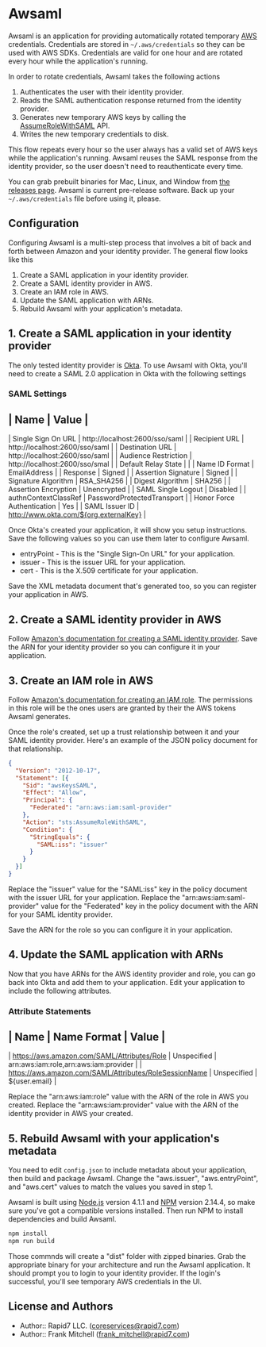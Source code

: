 # Awsaml
Awsaml is an application for providing automatically rotated temporary [AWS][]
credentials. Credentials are stored in `~/.aws/credentials` so they can be used
with AWS SDKs. Credentials are valid for one hour and are rotated every hour
while the application's running.

In order to rotate credentials, Awsaml takes the following actions

1. Authenticates the user with their identity provider.
2. Reads the SAML authentication response returned from the identity provider.
3. Generates new temporary AWS keys by calling the [AssumeRoleWithSAML][] API.
4. Writes the new temporary credentials to disk.

This flow repeats every hour so the user always has a valid set of AWS keys
while the application's running. Awsaml reuses the SAML response from the
identity provider, so the user doesn't need to reauthenticate every time.

You can grab prebuilt binaries for Mac, Linux, and Window from [the releases page][releases].
Awsaml is current pre-release software. Back up your `~/.aws/credentials` file
before using it, please.

## Configuration
Configuring Awsaml is a multi-step process that involves a bit of back and forth
between Amazon and your identity provider. The general flow looks like this

1. Create a SAML application in your identity provider.
2. Create a SAML identity provider in AWS.
3. Create an IAM role in AWS.
4. Update the SAML application with ARNs.
5. Rebuild Awsaml with your application's metadata.

## 1. Create a SAML application in your identity provider
The only tested identity provider is [Okta][]. To use Awsaml with Okta, you'll
need to create a SAML 2.0 application in Okta with the following settings

### SAML Settings

| Name                       | Value                                  |
-----------------------------------------------------------------------
| Single Sign On URL         | http://localhost:2600/sso/saml         |
| Recipient URL              | http://localhost:2600/sso/saml         |
| Destination URL            | http://localhost:2600/sso/saml         |
| Audience Restriction       | http://localhost:2600/sso/smal         |
| Default Relay State        |                                        |
| Name ID Format             | EmailAddress                           |
| Response                   | Signed                                 |
| Assertion Signature        | Signed                                 |
| Signature Algorithm        | RSA_SHA256                             |
| Digest Algorithm           | SHA256                                 |
| Assertion Encryption       | Unencrypted                            |
| SAML Single Logout         | Disabled                               |
| authnContextClassRef       | PasswordProtectedTransport             |
| Honor Force Authentication | Yes                                    |
| SAML Issuer ID             | http://www.okta.com/${org.externalKey} |

Once Okta's created your application, it will show you setup instructions.
Save the following values so you can use them later to configure Awsaml.

* entryPoint - This is the "Single Sign-On URL" for your application.
* issuer - This is the issuer URL for your application.
* cert - This is the X.509 certificate for your application.

Save the XML metadata document that's generated too, so you can register your
application in AWS.

## 2. Create a SAML identity provider in AWS
Follow [Amazon's documentation for creating a SAML identity provider][saml-provider].
Save the ARN for your identity provider so you can configure it in your
application.

## 3. Create an IAM role in AWS
Follow [Amazon's documentation for creating an IAM role][iam-role]. The
permissions in this role will be the ones users are granted by their the AWS
tokens Awsaml generates.

Once the role's created, set up a trust relationship between it and your SAML
identity provider. Here's an example of the JSON policy document for that
relationship.

~~~json
{
  "Version": "2012-10-17",
  "Statement": [{
    "Sid": "awsKeysSAML",
    "Effect": "Allow",
    "Principal": {
      "Federated": "arn:aws:iam:saml-provider"
    },
    "Action": "sts:AssumeRoleWithSAML",
    "Condition": {
      "StringEquals": {
        "SAML:iss": "issuer"
      }
    }
  }]
}
~~~

Replace the "issuer" value for the "SAML:iss" key in the policy document with
the issuer URL for your application. Replace the "arn:aws:iam:saml-provider"
value for the "Federated" key in the policy document with the ARN for your
SAML identity provider.

Save the ARN for the role so you can configure it in your application.

## 4. Update the SAML application with ARNs
Now that you have ARNs for the AWS identity provider and role, you can go back
into Okta and add them to your application. Edit your application to include the
following attributes.

### Attribute Statements

| Name                                                   | Name Format | Value                                 |
----------------------------------------------------------------------------------------------------------------
| https://aws.amazon.com/SAML/Attributes/Role            | Unspecified | arn:aws:iam:role,arn:aws:iam:provider |
| https://aws.amazon.com/SAML/Attributes/RoleSessionName | Unspecified | ${user.email}                         |

Replace the "arn:aws:iam:role" value with the ARN of the role in AWS you
created. Replace the "arn:aws:iam:provider" value with the ARN of the identity
provider in AWS your created.

## 5. Rebuild Awsaml with your application's metadata
You need to edit `config.json` to include metadata about your application, then
build and package Awsaml. Change the "aws.issuer", "aws.entryPoint", and
"aws.cert" values to match the values you saved in step 1.

Awsaml is built using [Node.js][] version 4.1.1 and [NPM][] version 2.14.4, so
make sure you've got a compatible versions installed. Then run NPM to install
dependencies and build Awsaml.

~~~bash
npm install
npm run build
~~~

Those commnds will create a "dist" folder with zipped binaries. Grab the
appropriate binary for your architecture and run the Awsaml application.
It should prompt you to login to your identity provider. If the login's
successful, you'll see temporary AWS credentials in the UI.

## License and Authors
* Author:: Rapid7 LLC. (coreservices@rapid7.com)
* Author:: Frank Mitchell (frank_mitchell@rapid7.com)


[AWS]: https://aws.amazon.com
[AssumeRoleWithSAML]: http://docs.aws.amazon.com/STS/latest/APIReference/API_AssumeRoleWithSAML.html
[releases]: https://github.com/rapid7/awsaml/releases
[Okta]: https://www.okta.com
[Node.js]: https://nodejs.org
[NPM]: https://www.npmjs.com
[saml-provider]: http://docs.aws.amazon.com/IAM/latest/UserGuide/id_roles_providers_create_saml.html
[iam-role]: http://docs.aws.amazon.com/IAM/latest/UserGuide/id_roles_create_for-idp_saml.html
